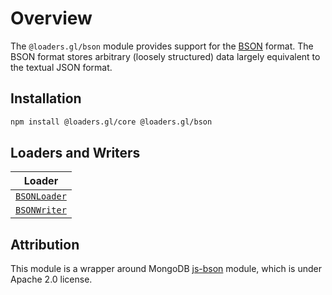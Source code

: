 # Overview

The `@loaders.gl/bson` module provides support for the [BSON](/docs/modules/bson/formats/bson) format. 
The BSON format stores arbitrary (loosely structured) data largely equivalent to the textual JSON format.

## Installation

```bash
npm install @loaders.gl/core @loaders.gl/bson
```

## Loaders and Writers

| Loader                                                       |
| ------------------------------------------------------------ |
| [`BSONLoader`](/docs/modules/bson/api-reference/bson-loader) |
| [`BSONWriter`](/docs/modules/bson/api-reference/bson-writer) |

## Attribution

This module is a wrapper around MongoDB [js-bson](https://github.com/mongodb/js-bson) module, which is under Apache 2.0 license.
